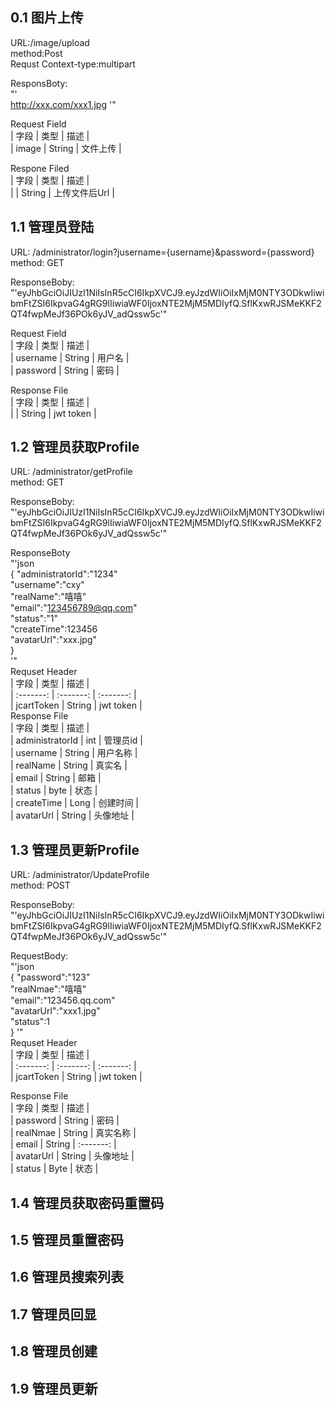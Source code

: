 ## 0.1 图片上传  
URL:/image/upload  
method:Post  
Requst Context-type:multipart

ResponsBoty:  
"'  
http://xxx.com/xxx1.jpg
'"

Request Field  
| 字段 | 类型 | 描述 |  
| image | String | 文件上传 |  
  
Respone Filed  
| 字段 | 类型 | 描述 |  
|  | String | 上传文件后Url |  
## 1.1 管理员登陆  
URL: /administrator/login?jusername={username}&password={password}   
method: GET  

ResponseBoby:  
"'eyJhbGciOiJIUzI1NiIsInR5cCI6IkpXVCJ9.eyJzdWIiOiIxMjM0NTY3ODkwIiwibmFtZSI6IkpvaG4gRG9lIiwiaWF0IjoxNTE2MjM5MDIyfQ.SflKxwRJSMeKKF2QT4fwpMeJf36POk6yJV_adQssw5c'"  


Request Field    
| 字段 | 类型 | 描述 |  
| username | String | 用户名 |  
| password | String | 密码 |  
    
Response File  
| 字段 | 类型 | 描述 |  
| | String | jwt token |  
## 1.2 管理员获取Profile  
URL: /administrator/getProfile   
method: GET  

ResponseBoby:  
"'eyJhbGciOiJIUzI1NiIsInR5cCI6IkpXVCJ9.eyJzdWIiOiIxMjM0NTY3ODkwIiwibmFtZSI6IkpvaG4gRG9lIiwiaWF0IjoxNTE2MjM5MDIyfQ.SflKxwRJSMeKKF2QT4fwpMeJf36POk6yJV_adQssw5c'"  

ResponseBoty  
"'json  
{
    "administratorId":"1234"  
    "username":"cxy"  
    "realName":"嘻嘻"  
    "email":"123456789@qq.com"  
    "status":"1"  
    "createTime":123456  
    "avatarUrl":"xxx.jpg"  
}  
'"  
Requset Header  
| 字段 | 类型 | 描述 |  
| :-------: | :-------: | :-------: |  
| jcartToken | String | jwt token |  
Response File  
| 字段 | 类型 | 描述 |  
| administratorId | int | 管理员id |  
| username | String | 用户名称 |  
| realName | String | 真实名 |  
| email | String | 邮箱 |  
| status | byte | 状态 |  
| createTime | Long | 创建时间 |  
| avatarUrl | String | 头像地址 |  
## 1.3 管理员更新Profile
URL: /administrator/UpdateProfile   
method: POST  

ResponseBoby:  
"'eyJhbGciOiJIUzI1NiIsInR5cCI6IkpXVCJ9.eyJzdWIiOiIxMjM0NTY3ODkwIiwibmFtZSI6IkpvaG4gRG9lIiwiaWF0IjoxNTE2MjM5MDIyfQ.SflKxwRJSMeKKF2QT4fwpMeJf36POk6yJV_adQssw5c'"  

RequestBody:  
"'json  
{
    "password":"123"  
    "realNmae":"嘻嘻"  
    "email":"123456.qq.com"  
    "avatarUrl":"xxx1.jpg"  
    "status":1  
}
'"  
Requset Header  
| 字段 | 类型 | 描述 |  
| :-------: | :-------: | :-------: |  
| jcartToken | String | jwt token |  

Response File  
| 字段 | 类型 | 描述 |  
| password | String | 密码 |  
| realNmae | String | 真实名称 |  
| email | String | :-------: |   
| avatarUrl | String | 头像地址 |  
| status | Byte | 状态 |  
## 1.4 管理员获取密码重置码

## 1.5 管理员重置密码

## 1.6 管理员搜索列表

## 1.7 管理员回显

## 1.8 管理员创建

## 1.9 管理员更新